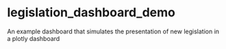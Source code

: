 # legislation_dashboard_demo
An example dashboard that simulates the presentation of new legislation in a plotly dashboard
